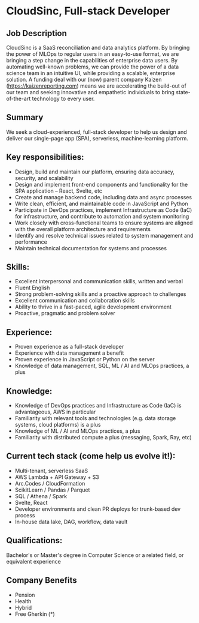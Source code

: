 # CloudSinc, Full-stack Developer

## Job Description

CloudSinc is a SaaS reconciliation and data analytics platform. By bringing the power of MLOps to regular users in an easy-to-use format, we are bringing a step change in the capabilities of enterprise data users. By automating well-known problems, we can provide the power of a data science team in an intuitive UI, while providing a scalable, enterprise solution. A funding deal with our (now) parent company Kaizen (https://kaizenreporting.com) means we are accelerating the build-out of our team and seeking innovative and empathetic individuals to bring state-of-the-art technology to every user.

## Summary

We seek a cloud-experienced, full-stack developer to help us design and deliver our single-page app (SPA), serverless, machine-learning platform.

## Key responsibilities:

- Design, build and maintain our platform, ensuring data accuracy, security, and scalability
- Design and implement front-end components and functionality for the SPA application – React, Svelte, etc
- Create and manage backend code, including data and async processes
- Write clean, efficient, and maintainable code in JavaScript and Python
- Participate in DevOps practices, implement Infrastructure as Code (IaC) for infrastructure, and contribute to automation and system monitoring
- Work closely with cross-functional teams to ensure systems are aligned with the overall platform architecture and requirements
- Identify and resolve technical issues related to system management and performance
- Maintain technical documentation for systems and processes

## Skills:

- Excellent interpersonal and communication skills, written and verbal
- Fluent English
- Strong problem-solving skills and a proactive approach to challenges
- Excellent communication and collaboration skills
- Ability to thrive in a fast-paced, agile development environment
- Proactive, pragmatic and problem solver

## Experience:

- Proven experience as a full-stack developer
- Experience with data management a benefit
- Proven experience in JavaScript or Python on the server
- Knowledge of data management, SQL, ML / AI and MLOps practices, a plus

## Knowledge:

- Knowledge of DevOps practices and Infrastructure as Code (IaC) is advantageous, AWS in particular
- Familiarity with relevant tools and technologies (e.g. data storage systems, cloud platforms) is a plus
- Knowledge of ML / AI and MLOps practices, a plus
- Familiarity with distributed compute a plus (messaging, Spark, Ray, etc)

## Current tech stack (come help us evolve it!):

- Multi-tenant, serverless SaaS
- AWS Lambda + API Gateway + S3
- Arc.Codes / CloudFormation
- ScikitLearn / Pandas / Parquet
- SQL / Athena / Spark
- Svelte, React
- Developer environments and clean PR deploys for trunk-based dev process
- In-house data lake, DAG, workflow, data vault

## Qualifications:

Bachelor's or Master's degree in Computer Science or a related field, or equivalent experience

## Company Benefits

- Pension
- Health
- Hybrid
- Free Gherkin (\*)
